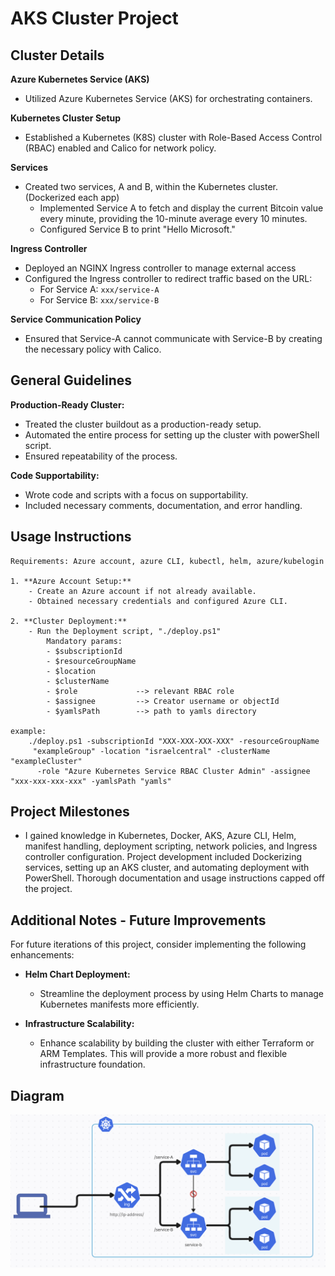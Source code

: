 # AKS Cluster Project

## Cluster Details

**Azure Kubernetes Service (AKS)**
- Utilized Azure Kubernetes Service (AKS) for orchestrating containers.

**Kubernetes Cluster Setup**
- Established a Kubernetes (K8S) cluster with Role-Based Access Control (RBAC) enabled and Calico for network policy.

**Services**
- Created two services, A and B, within the Kubernetes cluster. (Dockerized each app)
    - Implemented Service A to fetch and display the current Bitcoin value every minute, providing the 10-minute average every 10 minutes.
    - Configured Service B to print "Hello Microsoft."

**Ingress Controller**
- Deployed an NGINX Ingress controller to manage external access
- Configured the Ingress controller to redirect traffic based on the URL:
  - For Service A: `xxx/service-A`
  - For Service B: `xxx/service-B`

**Service Communication Policy**
- Ensured that Service-A cannot communicate with Service-B by creating the necessary policy with Calico.


## General Guidelines

**Production-Ready Cluster:**
   - Treated the cluster buildout as a production-ready setup.
   - Automated the entire process for setting up the cluster with powerShell script.
   - Ensured repeatability of the process.

**Code Supportability:**
   - Wrote code and scripts with a focus on supportability.
   - Included necessary comments, documentation, and error handling.

## Usage Instructions

    Requirements: Azure account, azure CLI, kubectl, helm, azure/kubelogin

    1. **Azure Account Setup:**
        - Create an Azure account if not already available.
        - Obtained necessary credentials and configured Azure CLI.

    2. **Cluster Deployment:**
        - Run the Deployment script, "./deploy.ps1"
            Mandatory params:
            - $subscriptionId
            - $resourceGroupName
            - $location
            - $clusterName
            - $role             --> relevant RBAC role
            - $assignee         --> Creator username or objectId
            - $yamlsPath        --> path to yamls directory

    example:
        ./deploy.ps1 -subscriptionId "XXX-XXX-XXX-XXX" -resourceGroupName
         "exampleGroup" -location "israelcentral" -clusterName "exampleCluster"
          -role "Azure Kubernetes Service RBAC Cluster Admin" -assignee "xxx-xxx-xxx-xxx" -yamlsPath "yamls"


## Project Milestones
- I gained knowledge in Kubernetes, Docker, AKS, Azure CLI, Helm, manifest handling, deployment scripting, network policies, and Ingress controller configuration. Project development included Dockerizing services, setting up an AKS cluster, and automating deployment with PowerShell. Thorough documentation and usage instructions capped off the project.
## Additional Notes - Future Improvements

For future iterations of this project, consider implementing the following enhancements:

- **Helm Chart Deployment:**
  - Streamline the deployment process by using Helm Charts to manage Kubernetes manifests more efficiently.

- **Infrastructure Scalability:**
  - Enhance scalability by building the cluster with either Terraform or ARM Templates. This will provide a more robust and flexible infrastructure foundation.

## Diagram
![Diagram](diagram.png)
